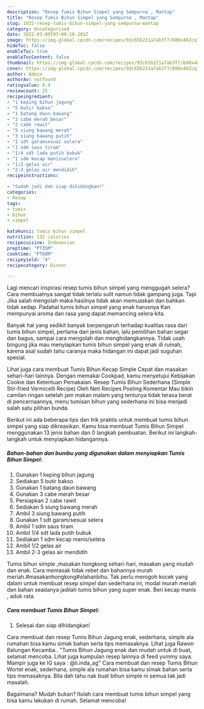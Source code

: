 ```yaml
---
description: "Resep Tumis Bihun Simpel yang Sempurna , Mantap"
title: "Resep Tumis Bihun Simpel yang Sempurna , Mantap"
slug: 1032-resep-tumis-bihun-simpel-yang-sempurna-mantap
category: Uncategorized
date: 2022-03-09T07:09:10.203Z
image: https://img-global.cpcdn.com/recipes/93c65b221a7ab3f7/680x482cq70/tumis-bihun-simpel-foto-resep-utama.jpg
hideToc: false
enableToc: true
enableTocContent: false
thumbnail: https://img-global.cpcdn.com/recipes/93c65b221a7ab3f7/680x482cq70/tumis-bihun-simpel-foto-resep-utama.jpg
cover: https://img-global.cpcdn.com/recipes/93c65b221a7ab3f7/680x482cq70/tumis-bihun-simpel-foto-resep-utama.jpg
author: Admin
authorAv: notfound
ratingvalue: 4.4
reviewcount: 25
recipeingredient:
- "1 keping bihun jagung"
- "5 butir bakso"
- "1 batang daun bawang"
- "3 cabe merah besar"
- "2 cabe rawit"
- "5 siung bawang merah"
- "3 siung bawang putih"
- "1 sdt garamsesuai selera"
- "1 sdm saus tiram"
- "1/4 sdt lada putih bubuk"
- "1 sdm kecap manisselera"
- "1/2 gelas air"
- "2-3 gelas air mendidih"
recipeinstructions:

- "Sudah jadi dan siap dihidangkan!"
categories:
- Resep
tags:
- tumis
- bihun
- simpel

katakunci: tumis bihun simpel 
nutrition: 132 calories
recipecuisine: Indonesian
preptime: "PT35M"
cooktime: "PT60M"
recipeyield: "4"
recipecategory: Dinner

---
```



Lagi mencari inspirasi resep tumis bihun simpel yang menggugah selera? Cara membuatnya sangat tidak terlalu sulit namun tidak gampang juga. Tapi Jika salah mengolah maka hasilnya tidak akan memuaskan dan bahkan tidak sedap. Padahal tumis bihun simpel yang enak harusnya Kan mempunyai aroma dan rasa yang dapat memancing selera kita.


Banyak hal yang sedikit banyak berpengaruh terhadap kualitas rasa dari tumis bihun simpel, pertama dari jenis bahan, lalu pemilihan bahan segar dan bagus, sampai cara mengolah dan menghidangkannya. Tidak usah bingung jika mau menyiapkan tumis bihun simpel yang enak di rumah, karena asal sudah tahu caranya maka hidangan ini dapat jadi suguhan spesial.

Lihat juga cara membuat Tumis Bihun Kecap Simple Cepat dan masakan sehari-hari lainnya. Dengan memakai Cookpad, kamu menyetujui Kebijakan Cookie dan Ketentuan Pemakaian. Resep Tumis Bihun Sederhana (Simple Stir-fried Vermicelli Recipe) Oleh Neti Recipes Posting Komentar Mau bikin camilan ringan setelah jam makan malam yang tentunya tidak terasa berat di pencernaannya, menu tumisan bihun yang sederhana ini bisa menjadi salah satu pilihan bunda.


Berikut ini ada beberapa tips dan trik praktis untuk membuat tumis bihun simpel yang siap dikreasikan. Kamu bisa membuat Tumis Bihun Simpel menggunakan 13 jenis bahan dan 0 langkah pembuatan. Berikut ini langkah-langkah untuk menyiapkan hidangannya.

<!--inarticleads1-->

##### Bahan-bahan dan bumbu yang digunakan dalam menyiapkan Tumis Bihun Simpel:

1. Gunakan 1 keping bihun jagung
1. Sediakan 5 butir bakso
1. Gunakan 1 batang daun bawang
1. Gunakan 3 cabe merah besar
1. Persiapkan 2 cabe rawit
1. Sediakan 5 siung bawang merah
1. Ambil 3 siung bawang putih
1. Gunakan 1 sdt garam/sesuai selera
1. Ambil 1 sdm saus tiram
1. Ambil 1/4 sdt lada putih bubuk
1. Sediakan 1 sdm kecap manis/selera
1. Ambil 1/2 gelas air
1. Ambil 2-3 gelas air mendidih


Tumis bihun simple ,masakan hongkong sehari-hari, masakan yang mudah dan enak. Cara memasak tidak rebet dan bahannya murah meriah.#masakanhongkong#olahanbihu. Tak perlu merogoh kocek yang dalam untuk membuat resep simpel dan sederhana ini, modal murah meriah dan bahan seadanya jadilah tumis bihun yang super enak. Beri kecap manis , aduk rata. 

<!--inarticleads2-->

##### Cara membuat Tumis Bihun Simpel:


1. Selesai dan siap dihidangkan!

Cara membuat dan resep Tumis Bihun Jagung enak, sederhana, simple ala rumahan bisa kamu simak bahan serta tips memasaknya. Lihat juga Rawon Balungan Kecamba.. &#34;Tumis Bihun Jagung enak dan mudah untuk di buat, selamat mencoba. Lihat juga kumpulan resep lainnya di feed yummy saya. Mampir juga ke IG saya : @li.inda_ag&#34; Cara membuat dan resep Tumis Bihun Wortel enak, sederhana, simple ala rumahan bisa kamu simak bahan serta tips memasaknya. Bila dah tahu nak buat bihun simple ni semua tak jadi masalah. 

Bagaimana? Mudah bukan? Itulah cara membuat tumis bihun simpel yang bisa kamu lakukan di rumah. Selamat mencoba!
